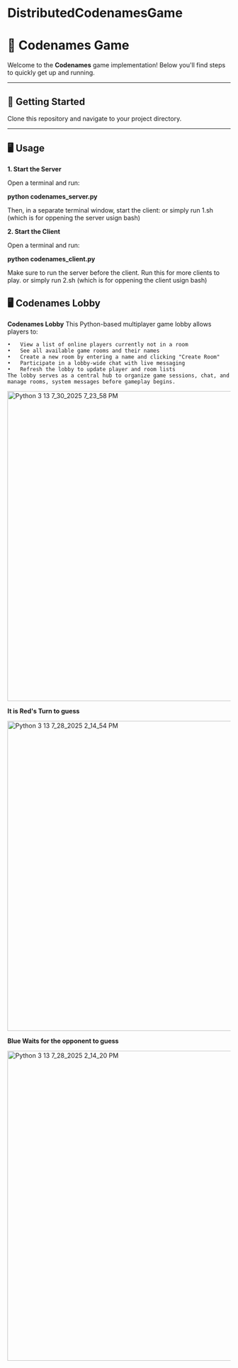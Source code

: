 # DistributedCodenamesGame


# 🎲 Codenames Game

Welcome to the **Codenames** game implementation! Below you'll find steps to quickly get up and running.

---

## 🚀 Getting Started

Clone this repository and navigate to your project directory.

---

## 🖥️ Usage

**1. Start the Server**
 
 Open a terminal and run:
 
 **python codenames_server.py**
 
 Then, in a separate terminal window, start the client:
 or simply run 1.sh (which is for oppening the server usign bash)
 
 **2. Start the Client**

 Open a terminal and run:
 
 **python codenames_client.py**
 
 Make sure to run the server before the client.
 Run this for more clients to play.
 or simply run 2.sh (which is for oppening the client usign bash)

## 🖥️ Codenames Lobby 

**Codenames Lobby**
    This Python-based multiplayer game lobby allows players to:

    
    •	View a list of online players currently not in a room
    •	See all available game rooms and their names  
    •	Create a new room by entering a name and clicking "Create Room"
    •	Participate in a lobby-wide chat with live messaging
    •	Refresh the lobby to update player and room lists    
    The lobby serves as a central hub to organize game sessions, chat, and manage rooms, system messages before gameplay begins.

<img width="1000" height="700" alt="Python 3 13 7_30_2025 7_23_58 PM" src="https://github.com/user-attachments/assets/9ab2c1ce-75ca-40a8-9430-c7f1a2c1d561" />

 

  **It is Red's Turn to guess**

<img width="1000" height="700" alt="Python 3 13 7_28_2025 2_14_54 PM" src="https://github.com/user-attachments/assets/1d154acf-0460-4348-ae11-7dccb20a7bfc" />

  **Blue Waits for the opponent to guess**

<img width="1000" height="700" alt="Python 3 13 7_28_2025 2_14_20 PM" src="https://github.com/user-attachments/assets/49fad4b8-9fef-4a9b-90be-1db919bc1366" />
